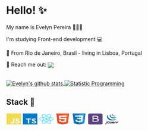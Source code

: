 #  Hello! ✨
My name is Evelyn Pereira 👩🏻🌻

I'm studying Front-end development 💻

📍 From Rio de Janeiro, Brasil - living in Lisboa, Portugal

🌼 Reach me out: <a href="https://www.linkedin.com/in/evelyncper/" target="_blank"><img align="center" src="https://img.shields.io/badge/-LinkedIn-%230077B5?style=flat-square&logo=linkedin&logoColor=white" target="_blank"></a> 

<br>
<div>
<a href="https://github.com/anuraghazra/github-readme-stats">
<img align="center" src="https://github-readme-stats.vercel.app/api?username=evelyn-cp&theme=dracula&show_icons=true&include_all_commits=true&count_private=true" alt="Evelyn's github stats"/>
</a>
<a href="https://github.com/anuraghazra/github-readme-stats">
<img align="center" src="https://github-readme-stats.vercel.app/api/top-langs/?username=evelyn-cp&layout=compact&theme=dracula" alt="Statistic Programming" />
</a>
</div>

## Stack 💫
<div style="display: inline_block">
<img align="center" alt="Evelyn-Js" height="30" width="40" src="https://raw.githubusercontent.com/devicons/devicon/master/icons/javascript/javascript-plain.svg">
<img align="center" alt="Evelyn-Ts" height="30" width="40" src="https://raw.githubusercontent.com/devicons/devicon/master/icons/typescript/typescript-plain.svg">
<img align="center" alt="Evelyn-React" height="30" width="40" src="https://raw.githubusercontent.com/devicons/devicon/master/icons/react/react-original.svg">
<img align="center" alt="Evelyn-HTML" height="30" width="40" src="https://raw.githubusercontent.com/devicons/devicon/master/icons/html5/html5-original.svg">
<img align="center" alt="Evelyn-CSS" height="30" width="40" src="https://raw.githubusercontent.com/devicons/devicon/master/icons/css3/css3-original.svg">
<img align="center" alt="Evelyn-Bootstrap" height="30" width="40" src="https://raw.githubusercontent.com/devicons/devicon/master/icons/bootstrap/bootstrap-plain.svg">
<img align="center" alt="Evelyn-JQuery" height="30" width="40" src="https://raw.githubusercontent.com/devicons/devicon/master/icons/jquery/jquery-original-wordmark.svg">
</div>
